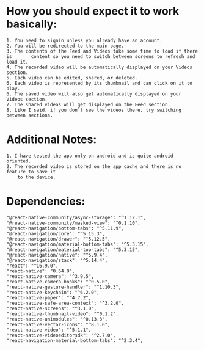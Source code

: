 # How you should expect it to work basically:
    1. You need to signin unless you already have an account.
    2. You will be redirected to the main page. 
    3. The contents of the Feed and Videos take some time to load if there is       content so you need to switch between screens to refresh and load it. 
    4. The recorded video will be automatically displayed on your Videos section.
    5. Each video can be edited, shared, or deleted. 
    6. Each video is represented by its thumbnail and can click on it to play.
    6. The saved video will also get automatically displayed on your Videos section.
    7. The shared videos will get displayed on the Feed section. 
    8. Like I said, if you don't see the videos there, try switching between sections.


# Additional Notes: 
    1. I have tested the app only on android and is quite android oriented.
    2. The recorded video is stored on the app cache and there is no feature to save it 
        to the device.

# Dependencies: 
    "@react-native-community/async-storage": "^1.12.1",
    "@react-native-community/masked-view": "^0.1.10",
    "@react-navigation/bottom-tabs": "^5.11.9",
    "@react-navigation/core": "^5.15.3",
    "@react-navigation/drawer": "^5.12.5",
    "@react-navigation/material-bottom-tabs": "^5.3.15",
    "@react-navigation/material-top-tabs": "^5.3.15",
    "@react-navigation/native": "^5.9.4",
    "@react-navigation/stack": "^5.14.4",
    "react": "^16.9.0",
    "react-native": "0.64.0",
    "react-native-camera": "^3.9.5",
    "react-native-camera-hooks": "^0.5.0",
    "react-native-gesture-handler": "^1.10.3",
    "react-native-keychain": "^6.2.0",
    "react-native-paper": "^4.7.2",
    "react-native-safe-area-context": "^3.2.0",
    "react-native-screens": "^3.1.0",
    "react-native-thumbnail-video": "^0.1.2",
    "react-native-unimodules": "^0.13.3",
    "react-native-vector-icons": "^8.1.0",
    "react-native-video": "^5.1.1",
    "react-native-videoeditorsdk": "^2.7.0",
    "react-navigation-material-bottom-tabs": "^2.3.4",
    
  